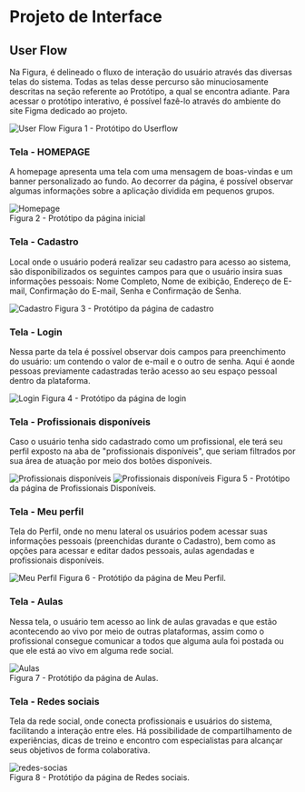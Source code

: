 
# Projeto de Interface

<!--<span style="color:red">Pré-requisitos: <a href="2-Especificação do Projeto.md"> Documentação de Especificação</a></span> -->


## User Flow

Na Figura, é delineado o fluxo de interação do usuário através das diversas telas do sistema. Todas as telas desse percurso são minuciosamente descritas na seção referente ao Protótipo, a qual se encontra adiante. Para acessar o protótipo interativo, é possível fazê-lo através do ambiente do site Figma dedicado ao projeto.

<!-- Visão geral da interação do usuário pelas telas do sistema e protótipo interativo das telas com as funcionalidades que fazem parte do sistema (wireframes).

 Apresente as principais interfaces da plataforma. Discuta como ela foi elaborada de forma a atender os requisitos funcionais, não funcionais e histórias de usuário abordados nas <a href="2-Especificação do Projeto.md"> Documentação de Especificação</a>. -->

 ![User Flow](/docs/img/telafuncionamento.png)
 Figura 1 - Protótipo do Userflow

 ### Tela - HOMEPAGE

A homepage apresenta uma tela com uma mensagem de boas-vindas e um banner personalizado ao fundo. Ao decorrer da página, é possível observar algumas informações sobre a aplicação dividida em pequenos grupos.

![Homepage](/docs/img/Home.webp)  
 Figura 2 - Protótipo da página inicial

 ### Tela - Cadastro

Local onde o usuário poderá realizar seu cadastro para acesso ao sistema, são disponibilizados os seguintes campos para que o usuário insira suas informações pessoais: Nome Completo, Nome de exibição, Endereço de E-mail, Confirmação do E-mail, Senha e Confirmação de Senha.

![Cadastro](/docs/img/cadastro.png)
 Figura 3 - Protótipo da página de cadastro

### Tela - Login

Nessa parte da tela é possível observar dois campos para preenchimento do usuário: um contendo o valor de e-mail e o outro de senha.  Aqui é aonde pessoas previamente cadastradas terão acesso ao seu espaço pessoal dentro da plataforma.

![Login](/docs/img/login.png)
 Figura 4 - Protótipo da página de login

### Tela - Profissionais disponíveis

Caso o usuário tenha sido cadastrado como um profissional, ele terá seu perfil exposto na aba de "profissionais disponíveis", que seriam filtrados por sua área de atuação por meio dos botões disponíveis.

![Profissionais disponíveis](/docs/img/profissionais.png)
![Profissionais disponíveis](/docs/img/profissionais2.png)
 Figura 5 - Protótipo da página de Profissionais Disponíveis.

 ### Tela - Meu perfil

Tela do Perfil, onde no menu lateral os usuários podem acessar suas informações pessoais (preenchidas durante o Cadastro), bem como as opções para acessar e editar dados pessoais, aulas agendadas e profissionais disponíveis.

![Meu Perfil](/docs/img/MeuPerfil.png)
Figura 6 - Protótiṕo da página de Meu Perfil.

### Tela - Aulas

Nessa tela, o usuário tem acesso ao link de aulas gravadas e que estão acontecendo ao vivo por meio de outras plataformas, assim como o profissional consegue comunicar a todos que alguma aula foi postada ou que ele está ao vivo em alguma rede social.

![Aulas](/docs/img/aulas1.png)  
Figura 7 - Protótiṕo da página de Aulas.

### Tela - Redes sociais

Tela da rede social, onde conecta profissionais e usuários do sistema, facilitando a interação entre eles. Há possibilidade de  compartilhamento de experiências, dicas de treino e encontro com especialistas para alcançar seus objetivos de forma colaborativa.

![redes-socias](/docs/img/redesocial.png)  
Figura 8 - Protótiṕo da página de Redes sociais.
<!-- Na Figura, é delineado o fluxo de interação do usuário através das diversas telas do sistema. Todas as telas desse percurso são minuciosamente descritas na seção referente ao Protótipo, a qual se encontra adiante.
<!-- O diagrama apresenta o estudo do fluxo de interação do usuário com o sistema interativo e  muitas vezes sem a necessidade do desenho do design das telas da interface. Isso permite que o design das interações seja bem planejado e gere impacto na qualidade no design do wireframe interativo que será desenvolvido logo em seguida.

O diagrama de fluxo pode ser desenvolvido com “boxes” que possuem internamente a indicação dos principais elementos de interface - tais como menus e acessos - e funcionalidades, tais como editar, pesquisar, filtrar, configurar - e a conexão entre esses boxes a partir do processo de interação. Você pode ver mais explicações e exemplos https://www.lucidchart.com/blog/how-to-make-a-user-flow-diagram.

![Exemplo de Diagrama de Fluxo](img/diagramafluxo2.jpg)

As referências abaixo irão auxiliá-lo na geração do artefato “Diagramas de Fluxo”.

> **Links Úteis**:
> - [Fluxograma online: seis sites para fazer gráfico sem instalar nada | Produtividade | TechTudo](https://www.techtudo.com.br/listas/2019/03/fluxograma-online-seis-sites-para-fazer-grafico-sem-instalar-nada.ghtml)


## Wireframes

![Exemplo de Wireframe](img/wireframe-example.png)

São protótipos usados em design de interface para sugerir a estrutura de um site web e seu relacionamentos entre suas páginas. Um wireframe web é uma ilustração semelhante do layout de elementos fundamentais na interface.
 
> **Links Úteis**:
> - [Protótipos vs Wireframes](https://www.nngroup.com/videos/prototypes-vs-wireframes-ux-projects/)
> - [Ferramentas de Wireframes](https://rockcontent.com/blog/wireframes/)
> - [MarvelApp](https://marvelapp.com/developers/documentation/tutorials/)
> - [Figma](https://www.figma.com/)
> - [Adobe XD](https://www.adobe.com/br/products/xd.html#scroll)
> - [Axure](https://www.axure.com/edu) (Licença Educacional)
> - [InvisionApp](https://www.invisionapp.com/) (Licença Educacional)

-->
